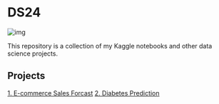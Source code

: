# DS24
![img](https://www.naukri.com/campus/career-guidance/wp-content/uploads/2019/11/data-science-interview-questions-freshers.jpg)

This repository is a collection of my Kaggle notebooks and other data science projects. 

## Projects
[1. E-commerce Sales Forcast](./01%20begginer-e-commerce-sale-forcast.ipynb)
[2. Diabetes Prediction ](./02%20diabetes-prediction.ipynb)
